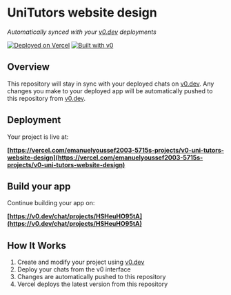 # UniTutors website design

*Automatically synced with your [v0.dev](https://v0.dev) deployments*

[![Deployed on Vercel](https://img.shields.io/badge/Deployed%20on-Vercel-black?style=for-the-badge&logo=vercel)](https://vercel.com/emanuelyoussef2003-5715s-projects/v0-uni-tutors-website-design)
[![Built with v0](https://img.shields.io/badge/Built%20with-v0.dev-black?style=for-the-badge)](https://v0.dev/chat/projects/HSHeuHO95tA)

## Overview

This repository will stay in sync with your deployed chats on [v0.dev](https://v0.dev).
Any changes you make to your deployed app will be automatically pushed to this repository from [v0.dev](https://v0.dev).

## Deployment

Your project is live at:

**[https://vercel.com/emanuelyoussef2003-5715s-projects/v0-uni-tutors-website-design](https://vercel.com/emanuelyoussef2003-5715s-projects/v0-uni-tutors-website-design)**

## Build your app

Continue building your app on:

**[https://v0.dev/chat/projects/HSHeuHO95tA](https://v0.dev/chat/projects/HSHeuHO95tA)**

## How It Works

1. Create and modify your project using [v0.dev](https://v0.dev)
2. Deploy your chats from the v0 interface
3. Changes are automatically pushed to this repository
4. Vercel deploys the latest version from this repository